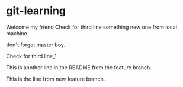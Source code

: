 # git-learning
Welcome my friend
Check for third line
something new one from local machine.

don`t forget master boy.


Check for third line_1



This is another line in the README from the feature branch.



This is the line from new feature branch.
